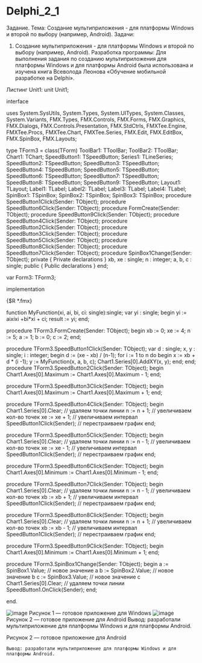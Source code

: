 # Delphi_2_1
Задание.
Тема: Создание мультиприложения - для платформы Windows и второй по выбору (например, Android).
Задачи:
1.	Создание мультиприложения - для платформы Windows и второй по выбору (например, Android).
Разработка программы:
    Для выполнения задания по созданию мультиприложения для платформы Windows и для платформы Android была использована и изучена книга Всеволода Леонова «Обучение мобильной разработке на Delphi». 

Листинг Unit1:
unit Unit1;

interface

uses
  System.SysUtils, System.Types, System.UITypes, System.Classes, System.Variants,
  FMX.Types, FMX.Controls, FMX.Forms, FMX.Graphics, FMX.Dialogs,
  FMX.Controls.Presentation, FMX.StdCtrls, FMXTee.Engine, FMXTee.Procs,
  FMXTee.Chart, FMXTee.Series, FMX.Edit, FMX.EditBox, FMX.SpinBox, FMX.Layouts;

type
  TForm3 = class(TForm)
    ToolBar1: TToolBar;
    ToolBar2: TToolBar;
    Chart1: TChart;
    SpeedButton1: TSpeedButton;
    Series1: TLineSeries;
    SpeedButton2: TSpeedButton;
    SpeedButton3: TSpeedButton;
    SpeedButton4: TSpeedButton;
    SpeedButton5: TSpeedButton;
    SpeedButton6: TSpeedButton;
    SpeedButton7: TSpeedButton;
    SpeedButton8: TSpeedButton;
    SpeedButton9: TSpeedButton;
    Layout1: TLayout;
    Label1: TLabel;
    Label2: TLabel;
    Label3: TLabel;
    Label4: TLabel;
    SpinBox1: TSpinBox;
    SpinBox2: TSpinBox;
    SpinBox3: TSpinBox;
    procedure SpeedButton1Click(Sender: TObject);
    procedure SpeedButton6Click(Sender: TObject);
    procedure FormCreate(Sender: TObject);
    procedure SpeedButton9Click(Sender: TObject);
    procedure SpeedButton4Click(Sender: TObject);
    procedure SpeedButton2Click(Sender: TObject);
    procedure SpeedButton3Click(Sender: TObject);
    procedure SpeedButton5Click(Sender: TObject);
    procedure SpeedButton8Click(Sender: TObject);
    procedure SpeedButton7Click(Sender: TObject);
    procedure SpinBox1Change(Sender: TObject);
  private
    { Private declarations }
     xb, xe : single;
     n : integer;
     a, b, c : single;
  public
    { Public declarations }
  end;

var
  Form3: TForm3;

implementation

{$R *.fmx}

function MyFunction(xi, ai, bi, ci: single):single;
var
yi : single;
begin
  yi := ai*xi*xi +bi*xi + ci;
  result := yi;
end;

procedure TForm3.FormCreate(Sender: TObject);
begin
    xb := 0;
    xe := 4;
    n := 5;
    a := 1;
    b := 0;
    c := 2;
end;

procedure TForm3.SpeedButton1Click(Sender: TObject);
var
 d : single;
 x, y    : single;
 i : integer;
begin
  d := (xe - xb) / (n-1);
  for i := 1 to n do
  begin
     x := xb + d * (i -1);
     y := MyFunction(x, a, b, c);
     Chart1.Series[0].AddXY(x, y);
  end;
end;
procedure TForm3.SpeedButton2Click(Sender: TObject);
begin
   Chart1.Axes[0].Maximum := Chart1.Axes[0].Maximum - 1;
end;

procedure TForm3.SpeedButton3Click(Sender: TObject);
begin
Chart1.Axes[0].Maximum := Chart1.Axes[0].Maximum + 1;
end;

procedure TForm3.SpeedButton4Click(Sender: TObject);
begin
  Chart1.Series[0].Clear; // удаляем точки линии
  n := n + 1; // увеличиваем кол-во точек
  xe := xe + 1; // увеличиваем интервал
  SpeedButton1Click(Sender); // перестраиваем график
end;

procedure TForm3.SpeedButton5Click(Sender: TObject);
begin
  Chart1.Series[0].Clear; // удаляем точки линии
  n := n - 1; // увеличиваем кол-во точек
  xe := xe - 1; // увеличиваем интервал
  SpeedButton1Click(Sender); // перестраиваем график
end;

procedure TForm3.SpeedButton6Click(Sender: TObject);
begin
Chart1.Axes[0].Minimum := Chart1.Axes[0].Minimum - 1;
end;

procedure TForm3.SpeedButton7Click(Sender: TObject);
begin
Chart1.Series[0].Clear; // удаляем точки линии
  n := n - 1; // увеличиваем кол-во точек
  xb := xb + 1; // увеличиваем интервал
  SpeedButton1Click(Sender); // перестраиваем график
end;

procedure TForm3.SpeedButton8Click(Sender: TObject);
begin
  Chart1.Series[0].Clear; // удаляем точки линии
  n := n + 1; // увеличиваем кол-во точек
  xb := xb - 1; // увеличиваем интервал
  SpeedButton1Click(Sender); // перестраиваем график
end;

procedure TForm3.SpeedButton9Click(Sender: TObject);
begin
Chart1.Axes[0].Minimum := Chart1.Axes[0].Minimum + 1;
end;

procedure TForm3.SpinBox1Change(Sender: TObject);
begin
    a := SpinBox1.Value; // новое значение а
    b := SpinBox2.Value; // новое значение b
    c := SpinBox3.Value; // новое значение c
    Chart1.Series[0].Clear; // удаляем точки линии
    SpeedButton1.OnClick(Sender);
end;

end.

 ![image](https://github.com/user-attachments/assets/8741ba3f-b63a-4324-afe6-6037c614adc7)
Рисунок 1 — готовое приложение для Windows
![image](https://github.com/user-attachments/assets/13f8e45b-dfd0-4295-985a-8ff7f81dfd6f)
Рисунок 2 — готовое приложение для Android
Вывод: разработали мультиприложение для платформы Windows и для платформы Android. 




 
Рисунок 2 — готовое приложение для Android

	Вывод: разработали мультиприложение для платформы Windows и для платформы Android. 
